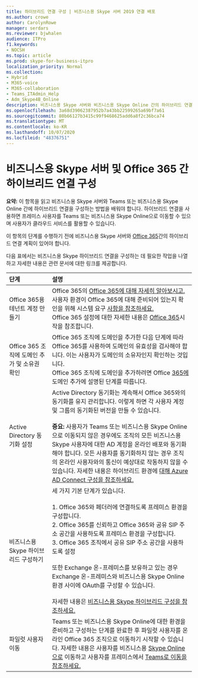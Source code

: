 ```yaml
---
title: 하이브리드 연결 구성 | 비즈니스용 Skype 서버 2019 연결 배포
ms.author: crowe
author: CarolynRowe
manager: serdars
ms.reviewer: bjwhalen
audience: ITPro
f1.keywords:
- NOCSH
ms.topic: article
ms.prod: skype-for-business-itpro
localization_priority: Normal
ms.collection:
- Hybrid
- M365-voice
- M365-collaboration
- Teams_ITAdmin_Help
- Adm_Skype4B_Online
description: 비즈니스용 Skype 서버와 비즈니스용 Skype Online 간의 하이브리드 연결을 구현하기 위한 지침입니다.
ms.openlocfilehash: 3a68d39062387952b7a43bb22599265a69bf7a61
ms.sourcegitcommit: 80b66127b3415c99f9468625add6a8f2c36bca74
ms.translationtype: MT
ms.contentlocale: ko-KR
ms.lasthandoff: 10/07/2020
ms.locfileid: "48376751"
---
```

# <a name="configure-hybrid-connectivity-between-skype-for-business-server-and-office-365"></a>비즈니스용 Skype 서버 및 Office 365 간 하이브리드 연결 구성

**요약:** 이 항목을 읽고 비즈니스용 Skype 서버와 Teams 또는 비즈니스용 Skype Online 간에 하이브리드 연결을 구성하는 방법을 배워야 합니다.  하이브리드 연결을 사용하면 프레미스 사용자를 Teams 또는 비즈니스용 Skype Online으로 이동할 수 있으며 사용자가 클라우드 서비스를 활용할 수 있습니다.
  
이 항목의 단계를 수행하기 전에 비즈니스용 Skype 서버와 [Office 365](plan-hybrid-connectivity.md)간의 하이브리드 연결 계획이 있어야 합니다.
  
다음 표에서는 비즈니스용 Skype 하이브리드 연결을 구성하는 데 필요한 작업을 나열하고 자세한 내용은 관련 문서에 대한 링크를 제공합니다.
  
|단계|설명|
|:-----|:-----|
|Office 365용 테넌트 계정 만들기   <br/> |Office 365의 [Office 365에 대해 자세히 알아보시고.](https://go.microsoft.com/fwlink/p/?LinkId=254980)  <br/> 사용자 환경이 Office 365에 대해 준비되어 있는지 확인을 위해 시스템 요구 [사항을 참조하세요.](https://products.office.com/office-system-requirements)  <br/> Office 365 설정에 대한 자세한 내용은 [Office 365](https://go.microsoft.com/fwlink/p/?LinkId=254982)시작을 참조합니다.  <br/> |
|Office 365 조직에 도메인 추가 및 소유권 확인  <br/> | Office 365 조직에 도메인을 추가한 다음 단계에 따라 Office 365를 사용하여 도메인의 유효성을 검사해야 합니다. 이는 사용자가 도메인의 소유자인지 확인하는 것입니다. <br/> Office 365 조직에 도메인을 추가하려면 Office [365에](https://support.office.com/article/add-a-domain-to-office-365-6383f56d-3d09-4dcb-9b41-b5f5a5efd611?ui=en-US&rs=en-US&ad=US)도메인 추가에 설명된 단계를 따릅니다.  <br/> |
|Active Directory 동기화 설정  <br/> |Active Directory 동기화는 계속해서 Office 365와의 동기화를 유지 관리합니다. 이렇게 하면 각 사용자 계정 및 그룹의 동기화된 버전을 만들 수 있습니다.  <br/> <br> **중요:** 사용자가 Teams 또는 비즈니스용 Skype Online으로 이동되지 않은 경우에도 조직의 모든 비즈니스용 Skype 사용자에 대한 AD 계정을 온라인 배포와 동기화해야 합니다. 모든 사용자를 동기화하지 않는 경우 조직의 온라인 사용자와의 통신이 예상대로 작동하지 않을 수 있습니다. 자세한 내용은 하이브리드 환경에 [대해 Azure AD Connect 구성을 참조하세요.](configure-azure-ad-connect.md)         |
| 비즈니스용 Skype 하이브리드 구성하기 | 세 가지 기본 단계가 있습니다. <br><br> 1. Office 365와 페더러에 연결하도록 프레미스 환경을 구성합니다. <br> 2. Office 365를 신뢰하고 Office 365와 공유 SIP 주소 공간을 사용하도록 프레미스 환경을 구성합니다.<br> 3. Office 365 조직에서 공유 SIP 주소 공간을 사용하도록 설정 <br><br> 또한 Exchange 온-프레미스를 보유하고 있는 경우 Exchange 온-프레미스와 비즈니스용 Skype Online 환경 사이에 OAuth를 구성할 수 있습니다. <br> <br>자세한 내용은 [비즈니스용 Skype 하이브리드 구성을 참조하세요.](configure-federation-with-skype-for-business-online.md)
|파일럿 사용자 이동  <br/> |Teams 또는 비즈니스용 Skype Online에 대한 환경을 준비하고 구성하는 단계를 완료한 후 파일럿 사용자를 온라인 Office 365 조직으로 이동하기 시작할 수 있습니다. 자세한 내용은 사용자를 비즈니스용 [Skype Online으로](move-users-from-on-premises-to-skype-for-business-online.md) 이동하고 사용자를 프레미스에서 [Teams로 이동을 참조하세요.](move-users-from-on-premises-to-Teams.md)  <br/> |
